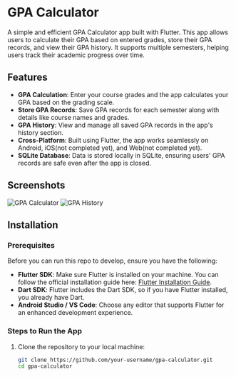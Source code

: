 # GPA Calculator

A simple and efficient GPA Calculator app built with Flutter. This app allows users to calculate their GPA based on entered grades, store their GPA records, and view their GPA history. It supports multiple semesters, helping users track their academic progress over time.

## Features

- **GPA Calculation**: Enter your course grades and the app calculates your GPA based on the grading scale.
- **Store GPA Records**: Save GPA records for each semester along with details like course names and grades.
- **GPA History**: View and manage all saved GPA records in the app's history section.
- **Cross-Platform**: Built using Flutter, the app works seamlessly on Android, iOS(not completed yet), and Web(not completed yet).
- **SQLite Database**: Data is stored locally in SQLite, ensuring users' GPA records are safe even after the app is closed.

## Screenshots

![GPA Calculator](assets/screenshots/gpa_calculator_1.png)
![GPA History](assets/screenshots/gpa_history_1.png)

## Installation

### Prerequisites

Before you can run this repo to develop, ensure you have the following:

- **Flutter SDK**: Make sure Flutter is installed on your machine. You can follow the official installation guide here: [Flutter Installation Guide](https://flutter.dev/docs/get-started/install).
- **Dart SDK**: Flutter includes the Dart SDK, so if you have Flutter installed, you already have Dart.
- **Android Studio / VS Code**: Choose any editor that supports Flutter for an enhanced development experience.

### Steps to Run the App

1. Clone the repository to your local machine:
   ```bash
   git clone https://github.com/your-username/gpa-calculator.git
   cd gpa-calculator
